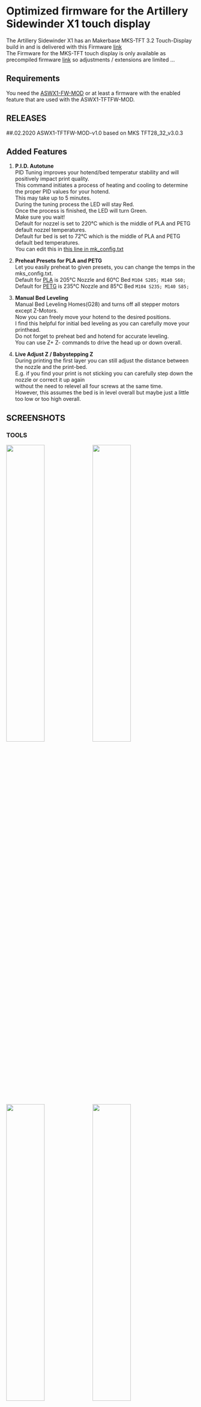 # Optimized firmware for the Artillery Sidewinder X1 touch display  
  
The Artillery Sidewinder X1 has an Makerbase MKS-TFT 3.2 Touch-Display build in and is delivered with this Firmware [link](http://www.artillery3d.com/DownLoad/15689.html)   
The Firmware for the MKS-TFT touch display is only available as precompiled firmware [link](https://github.com/makerbase-mks/MKS-TFT/tree/master/MKS-TFT2.8-3.2 ) so adjustments / extensions are limited ...  

## Requirements  
You need the [ASWX1-FW-MOD](https://github.com/pinguinpfleger/ASWX1-FW-MOD) or at least a firmware with the enabled feature that are used with the ASWX1-TFTFW-MOD.  

## RELEASES

##.02.2020 ASWX1-TFTFW-MOD-v1.0 based on MKS TFT28_32_v3.0.3


## Added Features  
  
1. **P.I.D. Autotune**   
   PID Tuning improves your hotend/bed temperatur stability and will positively impact print quality.     
   This command initiates a process of heating and cooling to determine the proper PID values for your hotend.  
   This may take up to 5 minutes.  
   During the tuning process the LED will stay Red.  
   Once the process is finished, the LED will turn Green.   
   Make sure you wait!   
   Default for nozzel is set to 220°C which is the middle of PLA and PETG default nozzel temperatures.  
   Default fur bed is set to 72°C which is the middle of PLA and PETG default bed temperatures.  
   You can edit this in [this line in mk_config.txt](/sd-card/mks_config.txt#L187)  
  
2. **Preheat Presets for PLA and PETG**  
   Let you easily preheat to given presets, you can change the temps in the mks_config.txt.  
   Default for [PLA](/sd-card/mks_config.txt#L199) is 205°C Nozzle and 60°C Bed `M104 S205; M140 S60;`  
   Default for [PETG](/sd-card/mks_config.txt#L202) is 235°C Nozzle and 85°C Bed `M104 S235; M140 S85;`  

3. **Manual Bed Leveling**  
   Manual Bed Leveling Homes(G28) and turns off all stepper motors except Z-Motors.  
   Now you can freely move your hotend to the desired positions.  
   I find this helpful for initial bed leveling as you can carefully move your printhead.  
   Do not forget to preheat bed and hotend for accurate leveling.  
   You can use Z+ Z- commands to drive the head up or down overall.  
     
4. **Live Adjust Z / Babystepping Z**  
   During printing the first layer you can still adjust the distance between the nozzle and the print-bed.   
   E.g. if you find  your print is not sticking you can carefully step down the nozzle or correct it up again   
   without the need to relevel all four screws at the same time.  
   However, this assumes the bed is in level overall but maybe just a little too low or too high overall.  
   

## SCREENSHOTS  

### TOOLS
<img src="/README.MD_files/boot.jpg" align="left" width="45%"/>
<img src="/README.MD_files/start.jpg" width="45%"/>
<img src="/README.MD_files/tools.jpg" align="left" width="45%"/>
<img src="/README.MD_files/more.jpg" width="45%"/>  
<img src="/README.MD_files/move.jpg" align="left" width="45%"/>
<img src="/README.MD_files/leveling.jpg"  width="45%"/>  
<img src="/README.MD_files/filament.jpg" align="left" width="45%"/>  
<img src="/README.MD_files/extrude.jpg" width="45%"/>  
<img src="/README.MD_files/heat.jpg" width="45%"/>  

### Settings  
<img src="/README.MD_files/settings_1.jpg" align="left" width="45%"/>
<img src="/README.MD_files/settings_filesys.jpg" width="45%"/>
<img src="/README.MD_files/settings_about.jpg" align="left" width="45%"/>
<img src="/README.MD_files/settings_wifi.jpg" width="45%"/>  


## Individual Adjustments  
Adjustments can be made via the [mks_config.txt](/sd-card/mks_config.txt).  

## Flashing  
Simply copy all files in the [sd-card folder](/sd-card/) to a microSD-Card, insert to your printer and reboot printer, wait until process is finished.  


## TIPPS  
In case your USB Stick does not work anymore after the upgrade, check the following option on your TFT: SET/File/USB.  
That was always there but defaulted back to SD after TFT Upgrade.  

## Credits  
The repository here is the continuation of the TFT-Firmware from [**Robscar's firmware mod** at Thingiverse](https://www.thingiverse.com/thing:3856144) and the remix from [FoodFighter](https://www.thingiverse.com/FoodFighter)  

The modified Marlin firmware for the Artillery Sidewinder X1 has been seperated to an own repository:  
https://github.com/pinguinpfleger/ASWX1-FW-MOD

